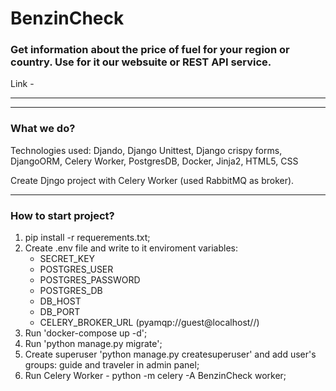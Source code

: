 # BenzinCheck
### Get information about the price of fuel for your region or country. Use for it our websuite or REST API service.
Link - 
___

___
### What we do?
Technologies used: Djando, Django Unittest, Django crispy forms, DjangoORM, Celery Worker, PostgresDB, Docker, Jinja2, HTML5, CSS 

Create Djngo project with Celery Worker (used RabbitMQ as broker). 
___
### How to start project?
1. pip install -r requerements.txt;
2. Create .env file and write to it enviroment variables:
	- SECRET_KEY
	- POSTGRES_USER
	- POSTGRES_PASSWORD
	- POSTGRES_DB
	- DB_HOST
	- DB_PORT
	- CELERY_BROKER_URL (pyamqp://guest@localhost//)
3. Run 'docker-compose up -d';
4. Run 'python manage.py migrate';
5. Create superuser 'python manage.py createsuperuser' and add user's groups: guide and traveler in admin panel;
6. Run Celery Worker - python -m celery -A BenzinCheck worker;

